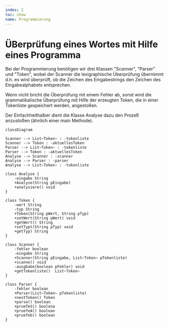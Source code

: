 ```yaml
---
index: 2
toc: show
name: Programmierung
---
```


# ÜBerprüfung eines Wortes mit Hilfe eines Programma

Bei der Programmierung benötigen wir drei Klassen "Scanner", "Parser" und "Token", wobei der Scanner die lexigraphische Überprüfung übernimmt d.h. es wird überprüft, ob die Zeichen des Eingabestrings den Zeichen des Eingabealphabets entsprechen. 

Wenn nicht bricht die Überprüfung mit einem Fehler ab, sonst wird die grammatikalische Überprüfung mit Hilfe der erzeugten Token, die in einer Tokenliste gespeichert werden, angestoßen.

Der Einfachheithalber dient die Klasse Analyse dazu den Prozeß anzustoßen (ähnlich einer main Methode).

```mermaid
classDiagram

Scanner --> List~Token~ : -tokenliste
Scanner --> Token : -aktuellesToken
Parser --> List~Token~ : -tokenliste
Parser --> Token : -aktuellesToken
Analyse --> Scanner : -scanner
Analyse --> Parser : -parser
Analyse --> List~Token~ : -tokenliste

class Analyse {
    -eingabe String
    +Analyse(String pEingabe)
    +analysiere() void
}

class Token {
    -wert String
    -typ String
    +Token(String pWert, String pTyp)  
    +setWert(String pWert) void
    +getWert() String
    +setTypt(String pTyp) void
    +getTyp) String  
}

class Scanner {
    -fehler boolean
    -eingabe String
    +Scanner(String pEingabe, List~Token~ pTokenliste)
    +scanne() void
    -ausgbabe(boolean pFehler) void
    +getTokenliste()  List~Token~
}

class Parser {
    -fehler boolean
    +Parser(List~Token~ pTokenliste)
    +nextToken() Token
    +parse() boolean
    +pruefeS() boolena
    +pruefeA() boolean
    +pruefeb() boolean
}
``` 
